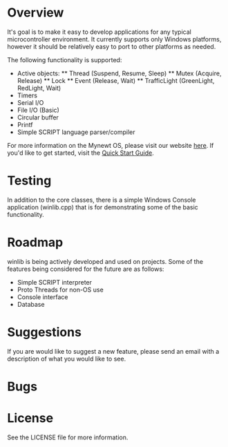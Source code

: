 <!--
#
# winlib: A simple Windows development library
#
# Alan Graves <agraves@gemcore.com>	
# 2017-06-14
#
# This code started out a long time ago as an embedded x86 runtime library.
# The basic classes developed formed a common framework that I found myself
# repeatedly using to development various resource-constrained systems. 
# There is a minimalistic interface to the underlying hardware and only the
# essential peripheral components common to all platforms is supported.
#
-->

# Overview 

It's goal is to make it easy to develop applications for any typical 
microcontroller environment. It currently supports only Windows platforms,
however it should be relatively easy to port to other platforms as needed.

The following functionality is supported:

* Active objects:
** Thread (Suspend, Resume, Sleep)
** Mutex (Acquire, Release)
** Lock
** Event (Release, Wait)
** TrafficLight (GreenLight, RedLight, Wait)
* Timers
* Serial I/O
* File I/O (Basic)
* Circular buffer
* Printf
* Simple SCRIPT language parser/compiler

For more information on the Mynewt OS, please visit our website [here](https://mynewt.apache.org/).
If you'd like to get started, visit the [Quick Start Guide](http://mynewt.apache.org/quick-start/).

# Testing

In addition to the core classes, there is a simple Windows Console application (winlib.cpp) that 
is for demonstrating some of the basic functionality.

# Roadmap

winlib is being actively developed and used on projects. Some of the features being considered 
for the future are as follows:

* Simple SCRIPT interpreter
* Proto Threads for non-OS use
* Console interface
* Database

# Suggestions

If you are would like to suggest a new feature, please send an email with a description 
of what you would like to see.

# Bugs


# License

See the LICENSE file for more information.

